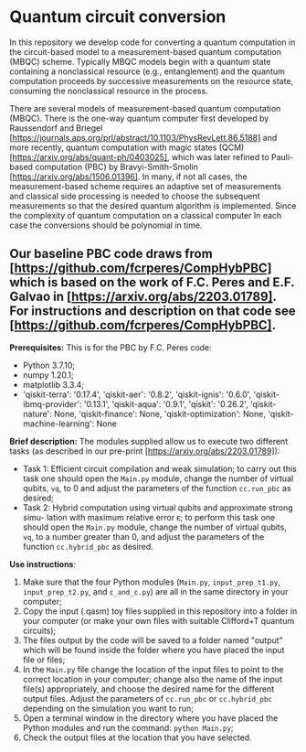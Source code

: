 # Quantum circuit conversion

In this repository we develop code for converting a quantum computation in the circuit-based model to a measurement-based quantum computation (MBQC) scheme. Typically MBQC models begin with a quantum state containing a nonclassical resource (e.g., entanglement) and the quantum computation proceeds by successive measurements on the resource state, consuming the nonclassical resource in the process.

There are several models of measurement-based quantum computation (MBQC). There is the one-way quantum computer first developed by Raussendorf and Briegel [https://journals.aps.org/prl/abstract/10.1103/PhysRevLett.86.5188] and more recently, quantum computation with magic states (QCM) [https://arxiv.org/abs/quant-ph/0403025], which was later refined to Pauli-based computation (PBC) by Bravyi-Smith-Smolin [https://arxiv.org/abs/1506.01396]. In many, if not all cases, the measurement-based scheme requires an adaptive set of measurements and classical side processing is needed to choose the subsequent measurements so that the desired quantum algorithm is implemented. Since the complexity of quantum computation on a classical computer In each case the conversions should be polynomial in time.

Our baseline PBC code draws from [https://github.com/fcrperes/CompHybPBC] which is based on the work of F.C. Peres and E.F. Galvao in [https://arxiv.org/abs/2203.01789]. For instructions and description on that code see [https://github.com/fcrperes/CompHybPBC].
-------------------------------------------------------------------------------


**Prerequisites:** This is for the PBC by F.C. Peres code:
* Python 3.7.10;
* numpy 1.20.1;
* matplotlib 3.3.4;
* 'qiskit-terra': '0.17.4', 'qiskit-aer': '0.8.2', 'qiskit-ignis': '0.6.0',
'qiskit-ibmq-provider': '0.13.1', 'qiskit-aqua': '0.9.1', 'qiskit': '0.26.2',
'qiskit-nature': None, 'qiskit-finance': None, 'qiskit-optimization': None,
'qiskit-machine-learning': None


**Brief description:** The modules supplied allow us to execute two different
tasks (as described in our pre-print [https://arxiv.org/abs/2203.01789]):
* Task 1: Efficient circuit compilation and weak simulation; to carry out this
task one should open the `Main.py` module, change the number of virtual qubits,
`vq`, to 0 and adjust the parameters of the function `cc.run_pbc` as desired;
* Task 2: Hybrid computation using virtual qubits and approximate strong simu-
lation with maximum relative error ϵ; to perform this task one should open the
`Main.py` module, change the number of virtual qubits, `vq`, to a number greater
than 0, and adjust the parameters of the function `cc.hybrid_pbc` as desired.

 
**Use instructions**:
1. Make sure that the four Python modules (`Main.py`, `input_prep_t1.py`,
`input_prep_t2.py`, and `c_and_c.py`) are all in the same directory in your
computer;
2. Copy the input (.qasm) toy files supplied in this repository into a folder
in your computer (or make your own files with suitable Clifford+T quantum
circuits);
3. The files output by the code will be saved to a folder named "output" which
will be found inside the folder where you have placed the input file or files;
4. In the `Main.py` file change the location of the input files to point to the
correct location in your computer; change also the name of the input file(s)
appropriately, and choose the desired name for the different output files.
Adjust the parameters of `cc.run_pbc` or `cc.hybrid_pbc` depending on the
simulation you want to run;
5. Open a terminal window in the directory where you have placed the Python
modules and run the command: `python Main.py`;
6. Check the output files at the location that you have selected.